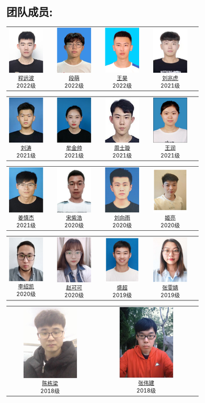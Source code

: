 
# 团队成员:
<table width="90%" border="0" align="center" cellspacing="30">
        <tbody><tr valign="top" align="center">
          <td width="20%" style="padding-right:30px">
            <div> <img width="140" src="./pictures/chengyuanbo.jpg"></div>
            <div> <a href="http://drpengsong.github.io/">程远波</a> </div>
            <div> 2022级 </div>
          </td>
          <td width="20%" style="padding-right:30px">
            <div> <img width="140" src="./pictures/duanmeng.jpg"></div>
            <div> <a href="http://drpengsong.github.io/">段萌</a> </div>
            <div> 2022级 </div>
          </td>  
          <td width="20%" style="padding-right:30px">
            <div> <img width="140" src="./pictures/wanghao.jpg"></div>
            <div> <a href="http://drpengsong.github.io/">王昊</a> </div>
            <div> 2022级 </div>
          </td>
          <td width="20%" style="padding-right:30px">
            <div> <img width="140" src="./pictures/liuzhaohu.jpg"></div>
            <div> <a href="http://drpengsong.github.io/">刘兆虎</a> </div>
            <div> 2021级 </div>
          </td>

<table width="90%" border="0" align="center" cellspacing="30">
        <tbody><tr valign="top" align="center">
          <td width="20%" style="padding-right:30px">
            <div> <img width="140" src="./pictures/liutao.jpg"></div>
            <div> <a href="http://drpengsong.github.io/">刘涛</a> </div>
            <div> 2021级 </div>
          </td>  
          <td width="20%" style="padding-right:30px">
            <div> <img width="140" src="./pictures/mujinshuai.jpg"></div>
            <div> <a href="http://drpengsong.github.io/">牟金帅</a> </div>
            <div> 2021级 </div>
          </td>
          <td width="20%" style="padding-right:30px">
            <div> <img width="140" src="./pictures/zhoushixuan.jpg"></div>
            <div> <a href="http://drpengsong.github.io/">周士璇</a> </div>
            <div> 2021级 </div>
          </td>
          <td width="20%" style="padding-right:30px">
            <div> <img width="140" src="./pictures/wangrun.jpg"></div>
            <div> <a href="http://drpengsong.github.io/">王润</a> </div>
            <div> 2021级 </div>
          </td>
                
<table width="90%" border="0" align="center" cellspacing="30">
        <tbody><tr valign="top" align="center">               
          <td width="20%" style="padding-right:30px">
            <div> <img width="140" src="./pictures/jiangshenjie.jpg"></div>
            <div> <a href="http://drpengsong.github.io/">姜慎杰</a> </div>
            <div> 2021级 </div>
          </td>                 
          <td width="20%" style="padding-right:30px">
            <div> <img width="140" src="./pictures/songzihao.jpg"></div>
            <div> <a href="http://drpengsong.github.io/">宋紫浩</a> </div>
            <div> 2020级 </div>
          </td> 
          <td width="20%" style="padding-right:30px">
            <div> <img width="140" src="./pictures/liuxiangyu.jpg"></div>
            <div> <a href="http://drpengsong.github.io/">刘向雨</a> </div>
            <div> 2020级 </div>
          </td>
          <td width="20%" style="padding-right:30px">
            <div> <img width="140" src="./pictures/jiliang.jpg"></div>
            <div> <a href="http://drpengsong.github.io/">姬亮</a> </div>
            <div> 2020级 </div>
          </td>
             
<table width="90%" border="0" align="center" cellspacing="30">
        <tbody><tr valign="top" align="center">                
          <td width="20%" style="padding-right:30px">
            <div> <img width="140" src="./pictures/lishaokai.jpg"></div>
            <div> <a href="http://drpengsong.github.io/">李绍凯</a> </div>
            <div> 2020级 </div>
          </td>  
          <td width="20%" style="padding-right:30px">
            <div> <img width="140" src="./pictures/zhaokeke.jpg"></div>
            <div> <a href="http://drpengsong.github.io/">赵可可</a> </div>
            <div> 2020级 </div>
          </td> 
          <td width="20%" style="padding-right:30px">
            <div> <img width="140" src="./pictures/shengchao.jpg"></div>
            <div> <a href="http://drpengsong.github.io/">盛超</a> </div>
            <div> 2019级 </div>
          </td> 
          <td width="20%" style="padding-right:30px">
            <div> <img width="140" src="./pictures/zhangwenjing.jpg"></div>
            <div> <a href="http://drpengsong.github.io/">张雯婧</a> </div>
            <div> 2019级 </div>
          </td> 
                
 <table width="90%" border="0" align="center" cellspacing="30">
        <tbody><tr valign="top" align="center">
          <td width="20%" style="padding-right:30px">
            <div> <img width="140" src="./pictures/chendongliang.jpg"></div>
            <div> <a href="http://drpengsong.github.io/">陈栋梁</a> </div>
            <div> 2018级 </div>
          </td>  
          <td width="20%" style="padding-right:30px">
            <div> <img width="140" src="./pictures/zhangweijian.jpg"></div>
            <div> <a href="http://drpengsong.github.io/">张伟建</a> </div>
            <div> 2018级 </div>
          </td> 
                
